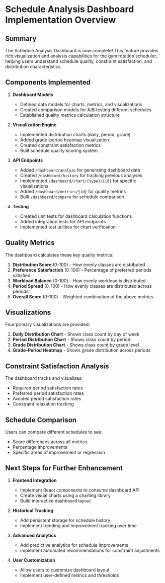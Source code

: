 # Schedule Analysis Dashboard Implementation Overview

## Summary

The Schedule Analysis Dashboard is now complete! This feature provides rich visualization and analysis capabilities for the gym rotation scheduler, helping users understand schedule quality, constraint satisfaction, and distribution characteristics.

## Components Implemented

1. **Dashboard Models**
   - Defined data models for charts, metrics, and visualizations
   - Created comparison models for A/B testing different schedules
   - Established quality metrics calculation structure

2. **Visualization Engine**
   - Implemented distribution charts (daily, period, grade)
   - Added grade-period heatmap visualization
   - Created constraint satisfaction metrics
   - Built schedule quality scoring system

3. **API Endpoints**
   - Added `/dashboard/analyze` for generating dashboard data
   - Created `/dashboard/history` for tracking previous analyses
   - Implemented `/dashboard/chart/{type}/{id}` for specific visualizations
   - Added `/dashboard/metrics/{id}` for quality metrics
   - Built `/dashboard/compare` for schedule comparison

4. **Testing**
   - Created unit tests for dashboard calculation functions
   - Added integration tests for API endpoints
   - Implemented test utilities for chart verification

## Quality Metrics

The dashboard calculates these key quality metrics:

1. **Distribution Score** (0-100) - How evenly classes are distributed
2. **Preference Satisfaction** (0-100) - Percentage of preferred periods satisfied
3. **Workload Balance** (0-100) - How evenly workload is distributed
4. **Period Spread** (0-100) - How evenly classes are distributed across periods
5. **Overall Score** (0-100) - Weighted combination of the above metrics

## Visualizations

Four primary visualizations are provided:

1. **Daily Distribution Chart** - Shows class count by day of week
2. **Period Distribution Chart** - Shows class count by period
3. **Grade Distribution Chart** - Shows class count by grade level
4. **Grade-Period Heatmap** - Shows grade distribution across periods

## Constraint Satisfaction Analysis

The dashboard tracks and visualizes:

- Required period satisfaction rates
- Preferred period satisfaction rates  
- Avoided period satisfaction rates
- Constraint relaxation tracking

## Schedule Comparison

Users can compare different schedules to see:

- Score differences across all metrics
- Percentage improvements
- Specific areas of improvement or regression

## Next Steps for Further Enhancement

1. **Frontend Integration**
   - Implement React components to consume dashboard API
   - Create visual charts using a charting library
   - Build interactive dashboard layout

2. **Historical Tracking**
   - Add persistent storage for schedule history
   - Implement trending and improvement tracking over time

3. **Advanced Analytics**
   - Add predictive analytics for schedule improvements
   - Implement automated recommendations for constraint adjustments

4. **User Customization**
   - Allow users to customize dashboard layout
   - Implement user-defined metrics and thresholds